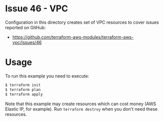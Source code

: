 Issue 46 - VPC
==============

Configuration in this directory creates set of VPC resources to cover issues reported on GitHub:

* https://github.com/terraform-aws-modules/terraform-aws-vpc/issues/46

Usage
=====

To run this example you need to execute:

```bash
$ terraform init
$ terraform plan
$ terraform apply
```

Note that this example may create resources which can cost money (AWS Elastic IP, for example). Run `terraform destroy` when you don't need these resources.

